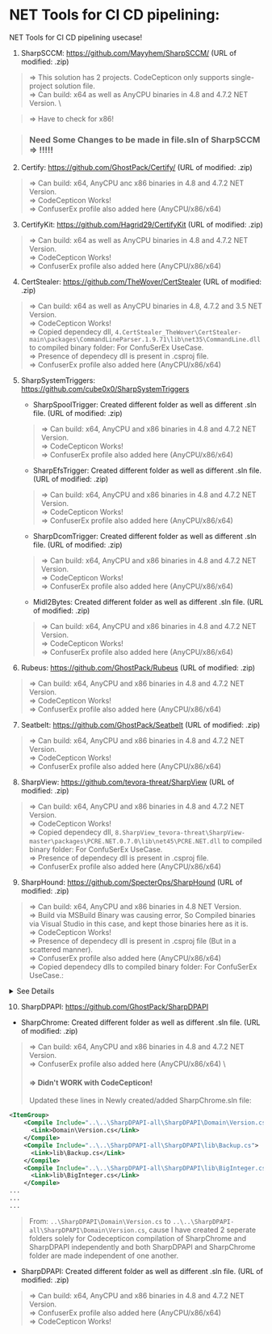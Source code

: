 # NET Tools for CI CD pipelining:

NET Tools for CI CD pipelining usecase!

1. SharpSCCM: https://github.com/Mayyhem/SharpSCCM/ (URL of modified: .zip)

> => This solution has 2 projects. CodeCepticon only supports single-project solution file. \
> => Can build: x64 as well as AnyCPU binaries in 4.8 and 4.7.2 NET Version. \

> => Have to check for x86!

> ### Need Some Changes to be made in file.sln of SharpSCCM   => !!!!!

2. Certify: https://github.com/GhostPack/Certify/ (URL of modified: .zip)

> => Can build: x64, AnyCPU anc x86 binaries in 4.8 and 4.7.2 NET Version. \
> => CodeCepticon Works! \
> => ConfuserEx profile also added here (AnyCPU/x86/x64)

3. CertifyKit: https://github.com/Hagrid29/CertifyKit (URL of modified: .zip)

> => Can build: x64 as well as AnyCPU binaries in 4.8 and 4.7.2 NET Version. \
> => CodeCepticon Works! \
> => ConfuserEx profile also added here (AnyCPU/x86/x64)

4. CertStealer: https://github.com/TheWover/CertStealer (URL of modified: .zip)

> => Can build: x64 as well as AnyCPU binaries in 4.8, 4.7.2 and 3.5 NET Version. \
> => CodeCepticon Works! \
> => Copied dependecy dll, `4.CertStealer_TheWover\CertStealer-main\packages\CommandLineParser.1.9.71\lib\net35\CommandLine.dll` to compiled binary folder: For ConfuSerEx UseCase. \
> => Presence of dependecy dll is present in .csproj file. \
> => ConfuserEx profile also added here (AnyCPU/x86/x64)

5. SharpSystemTriggers: https://github.com/cube0x0/SharpSystemTriggers
   - SharpSpoolTrigger: Created different folder as well as different .sln file. (URL of modified: .zip)
   > => Can build: x64, AnyCPU and x86 binaries in 4.8 and 4.7.2 NET Version. \
   > => CodeCepticon Works! \
   > => ConfuserEx profile also added here (AnyCPU/x86/x64)
   - SharpEfsTrigger: Created different folder as well as different .sln file. (URL of modified: .zip)
   > => Can build: x64, AnyCPU and x86 binaries in 4.8 and 4.7.2 NET Version. \
   > => CodeCepticon Works! \
   > => ConfuserEx profile also added here (AnyCPU/x86/x64)
   - SharpDcomTrigger: Created different folder as well as different .sln file. (URL of modified: .zip)
   > => Can build: x64, AnyCPU and x86 binaries in 4.8 and 4.7.2 NET Version. \
   > => CodeCepticon Works! \
   > => ConfuserEx profile also added here (AnyCPU/x86/x64)
   - Midl2Bytes: Created different folder as well as different .sln file. (URL of modified: .zip)
   > => Can build: x64, AnyCPU and x86 binaries in 4.8 and 4.7.2 NET Version. \
   > => CodeCepticon Works! \
   > => ConfuserEx profile also added here (AnyCPU/x86/x64)

6. Rubeus: https://github.com/GhostPack/Rubeus (URL of modified: .zip)
> => Can build: x64, AnyCPU and x86 binaries in 4.8 and 4.7.2 NET Version. \
> => CodeCepticon Works! \
> => ConfuserEx profile also added here (AnyCPU/x86/x64)

7. Seatbelt: https://github.com/GhostPack/Seatbelt (URL of modified: .zip)
> => Can build: x64, AnyCPU and x86 binaries in 4.8 and 4.7.2 NET Version. \
> => CodeCepticon Works! \
> => ConfuserEx profile also added here (AnyCPU/x86/x64)

8. SharpView: https://github.com/tevora-threat/SharpView (URL of modified: .zip)
> => Can build: x64, AnyCPU and x86 binaries in 4.8 and 4.7.2 NET Version. \
> => CodeCepticon Works! \
> => Copied dependecy dll, `8.SharpView_tevora-threat\SharpView-master\packages\PCRE.NET.0.7.0\lib\net45\PCRE.NET.dll` to compiled binary folder: For ConfuSerEx UseCase. \
> => Presence of dependecy dll is present in .csproj file. \
> => ConfuserEx profile also added here (AnyCPU/x86/x64)

9. SharpHound: https://github.com/SpecterOps/SharpHound (URL of modified: .zip)
> => Can build: x64, AnyCPU and x86 binaries in 4.8 NET Version. \
> => Build via MSBuild Binary was causing error, So Compiled binaries via Visual Studio in this case, and kept those binaries here as it is. \
> => CodeCepticon Works! \
> => Presence of dependecy dll is present in .csproj file (But in a scattered manner). \
> => ConfuserEx profile also added here (AnyCPU/x86/x64) \
> => Copied dependecy dlls to compiled binary folder: For ConfuSerEx UseCase.:
<details><summary>See Details</summary>

```markdown
=> ~\.nuget\packages\sharphoundcommon\4.2.2\lib\net472\SharpHoundCommonLib.dll


`[ERROR] Failed to resolve dependency of 'SharpHound.exe'.
Exception: dnlib.DotNet.AssemblyResolveException: Could not resolve assembly: Microsoft.Extensions.Logging.Abstractions, Version=`
# .\nuget.exe install Microsoft.Extensions.Logging.Abstractions -Version 8.0.0 -OutputDirectory .
=> .\9.SharpHound_SpecterOps\SharpHound-2.X\Microsoft.Extensions.Logging.Abstractions.8.0.0\lib\net462\Microsoft.Extensions.Logging.Abstractions.dll


`Exception: dnlib.DotNet.AssemblyResolveException: Could not resolve assembly: Microsoft.Bcl.AsyncInterfaces, Version=8.0.0.0, Culture=neutral, PublicKeyToken=cc7b13ffcd2ddd51`
# .\nuget.exe install Microsoft.Bcl.AsyncInterfaces -Version 8.0.0 -OutputDirectory .
=> .\Microsoft.Bcl.AsyncInterfaces.8.0.0\lib\net462\Microsoft.Bcl.AsyncInterfaces.dll


`[ERROR] Failed to resolve dependency of 'SharpHound.exe'.
Exception: dnlib.DotNet.AssemblyResolveException: Could not resolve assembly: System.Threading.Channels, Version=8.0.0.0, Culture=neutral, PublicKeyToken=cc7b13ffcd2ddd51`
# .\nuget.exe install System.Threading.Channels -Version 8.0.0 -OutputDirectory .
=> .\System.Threading.Channels.8.0.0\lib\net462\System.Threading.Channels.dll


`[ERROR] Failed to resolve dependency of 'SharpHound.exe'.
Exception: dnlib.DotNet.AssemblyResolveException: Could not resolve assembly: System.Threading.Tasks.Extensions, Version=4.2.0.1, Culture=neutral, PublicKeyToken=cc7b13ffcd2ddd51`
# Already downloaded before via previous installations of nuget
=> .\System.Threading.Tasks.Extensions.4.5.4\lib\net461\System.Threading.Tasks.Extensions.dll


`[ERROR] Failed to resolve dependency of 'SharpHound.exe'.
Exception: dnlib.DotNet.AssemblyResolveException: Could not resolve assembly: Newtonsoft.Json, Version=13.0.0.0, Culture=neutral, PublicKeyToken=30ad4fe6b2a6aeed`
# Already downloaded before via previous installations of nuget
=> ~\.nuget\packages\newtonsoft.json\13.0.1\lib\net45\Newtonsoft.Json.dll


`[ERROR] Failed to resolve dependency of 'SharpHound.exe'.
Exception: dnlib.DotNet.AssemblyResolveException: Could not resolve assembly: CommandLine, Version=2.8.0.0, Culture=neutral, PublicKeyToken=5a870481e358d379`
# Already downloaded before via previous installations of nuget
=> ~\.nuget\packages\commandlineparser\2.8.0\lib\net45\CommandLine.dll


`[ERROR] Failed to resolve dependency of 'SharpHound.exe'.
Exception: dnlib.DotNet.AssemblyResolveException: Could not resolve assembly: ICSharpCode.SharpZipLib, Version=1.3.3.11, Culture=neutral, PublicKeyToken=1b03e6acf1164f73`
# Already downloaded before via previous installations of nuget
=> ~\.nuget\packages\sharpziplib\1.3.3\lib\net45\ICSharpCode.SharpZipLib.dll
```
</details>

10. SharpDPAPI: https://github.com/GhostPack/SharpDPAPI
   - SharpChrome: Created different folder as well as different .sln file. (URL of modified: .zip)
   > => Can build: x64, AnyCPU and x86 binaries in 4.8 and 4.7.2 NET Version. \
   > => ConfuserEx profile also added here (AnyCPU/x86/x64) \
   > #### => Didn't WORK with CodeCepticon!
> Updated these lines in Newly created/added SharpChrome.sln file:
```xml
<ItemGroup>
    <Compile Include="..\..\SharpDPAPI-all\SharpDPAPI\Domain\Version.cs">
      <Link>Domain\Version.cs</Link>
    </Compile>
    <Compile Include="..\..\SharpDPAPI-all\SharpDPAPI\lib\Backup.cs">
      <Link>lib\Backup.cs</Link>
    </Compile>
    <Compile Include="..\..\SharpDPAPI-all\SharpDPAPI\lib\BigInteger.cs">
      <Link>lib\BigInteger.cs</Link>
    </Compile>
...
...
...
```
> From: `..\SharpDPAPI\Domain\Version.cs` to `..\..\SharpDPAPI-all\SharpDPAPI\Domain\Version.cs`, cause I have created 2 seperate folders solely for Codecepticon compilation of SharpChrome and SharpDPAPI independently and both SharpDPAPI and SharpChrome folder are made independent of one another.
   - SharpDPAPI: Created different folder as well as different .sln file. (URL of modified: .zip)
   > => Can build: x64, AnyCPU and x86 binaries in 4.8 and 4.7.2 NET Version. \
   > => ConfuserEx profile also added here (AnyCPU/x86/x64) \
   > => CodeCepticon Works!

